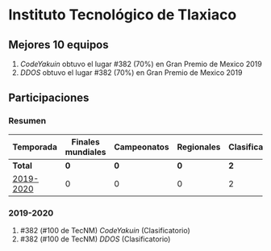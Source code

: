 ---
---

# Instituto Tecnológico de Tlaxiaco

## Mejores 10 equipos

1. _CodeYakuin_ obtuvo el lugar #382 (70%) en Gran Premio de Mexico 2019
1. _DDOS_ obtuvo el lugar #382 (70%) en Gran Premio de Mexico 2019

## Participaciones

### Resumen

| Temporada | Finales mundiales | Campeonatos | Regionales | Clasificatorios | Equipos |
| --- | --- | --- | --- | --- | --- |
| **Total** | **0** | **0** | **0** | **2** | **2** |
| [2019-2020](#2019-2020) | 0 | 0 | 0 | 2 | 2 |

### 2019-2020

1. #382 (#100 de TecNM) _CodeYakuin_ (Clasificatorio)
1. #382 (#100 de TecNM) _DDOS_ (Clasificatorio)



